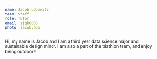 ```yaml
---
name: Jacob Lebovitz
team: Staff
role: Tutor
email: sjqk0800
photo: jacob.jpg
---
```


Hi, my name is Jacob and I am a third year data science major and sustainable design minor. I am also a part of the triathlon team, and enjoy being outdoors!